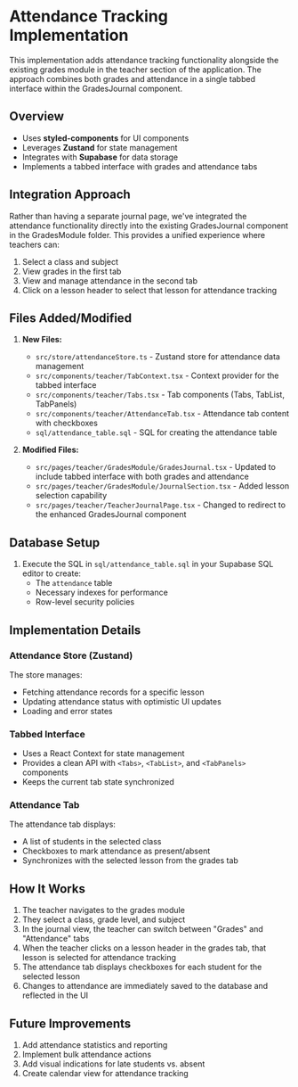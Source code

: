 # Attendance Tracking Implementation

This implementation adds attendance tracking functionality alongside the existing grades module in the teacher section of the application. The approach combines both grades and attendance in a single tabbed interface within the GradesJournal component.

## Overview

- Uses **styled-components** for UI components
- Leverages **Zustand** for state management
- Integrates with **Supabase** for data storage
- Implements a tabbed interface with grades and attendance tabs

## Integration Approach

Rather than having a separate journal page, we've integrated the attendance functionality directly into the existing GradesJournal component in the GradesModule folder. This provides a unified experience where teachers can:

1. Select a class and subject
2. View grades in the first tab
3. View and manage attendance in the second tab
4. Click on a lesson header to select that lesson for attendance tracking

## Files Added/Modified

1. **New Files:**

   - `src/store/attendanceStore.ts` - Zustand store for attendance data management
   - `src/components/teacher/TabContext.tsx` - Context provider for the tabbed interface
   - `src/components/teacher/Tabs.tsx` - Tab components (Tabs, TabList, TabPanels)
   - `src/components/teacher/AttendanceTab.tsx` - Attendance tab content with checkboxes
   - `sql/attendance_table.sql` - SQL for creating the attendance table

2. **Modified Files:**
   - `src/pages/teacher/GradesModule/GradesJournal.tsx` - Updated to include tabbed interface with both grades and attendance
   - `src/pages/teacher/GradesModule/JournalSection.tsx` - Added lesson selection capability
   - `src/pages/teacher/TeacherJournalPage.tsx` - Changed to redirect to the enhanced GradesJournal component

## Database Setup

1. Execute the SQL in `sql/attendance_table.sql` in your Supabase SQL editor to create:
   - The `attendance` table
   - Necessary indexes for performance
   - Row-level security policies

## Implementation Details

### Attendance Store (Zustand)

The store manages:

- Fetching attendance records for a specific lesson
- Updating attendance status with optimistic UI updates
- Loading and error states

### Tabbed Interface

- Uses a React Context for state management
- Provides a clean API with `<Tabs>`, `<TabList>`, and `<TabPanels>` components
- Keeps the current tab state synchronized

### Attendance Tab

The attendance tab displays:

- A list of students in the selected class
- Checkboxes to mark attendance as present/absent
- Synchronizes with the selected lesson from the grades tab

## How It Works

1. The teacher navigates to the grades module
2. They select a class, grade level, and subject
3. In the journal view, the teacher can switch between "Grades" and "Attendance" tabs
4. When the teacher clicks on a lesson header in the grades tab, that lesson is selected for attendance tracking
5. The attendance tab displays checkboxes for each student for the selected lesson
6. Changes to attendance are immediately saved to the database and reflected in the UI

## Future Improvements

1. Add attendance statistics and reporting
2. Implement bulk attendance actions
3. Add visual indications for late students vs. absent
4. Create calendar view for attendance tracking
